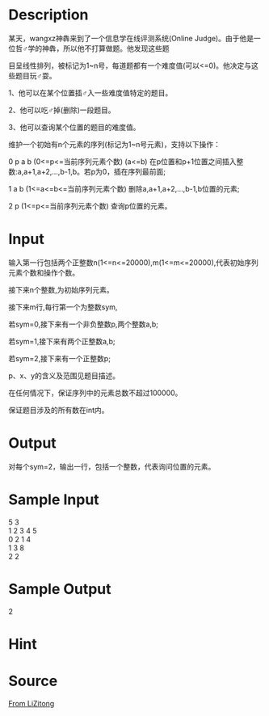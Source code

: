 
# Description

<div class="content"><p></p>
<p>某天，wangxz神犇来到了一个信息学在线评测系统(Online Judge)。由于他是一位哲♂学的神犇，所以他不打算做题。他发现这些题</p>
<p>目呈线性排列，被标记为1~n号，每道题都有一个难度值(可以&lt;=0)。他决定与这些题目玩♂耍。</p>
<p>1、他可以在某个位置插♂入一些难度值特定的题目。</p>
<p>2、他可以吃♂掉(删除)一段题目。</p>
<p>3、他可以查询某个位置的题目的难度值。</p>
<p>维护一个初始有n个元素的序列(标记为1~n号元素)，支持以下操作：</p>
<p>0 p a b (0&lt;=p&lt;=当前序列元素个数) (a&lt;=b) 在p位置和p+1位置之间插入整数:a,a+1,a+2,...,b-1,b。若p为0，插在序列最前面;</p>
<p>1 a b (1&lt;=a&lt;=b&lt;=当前序列元素个数) 删除a,a+1,a+2,...,b-1,b位置的元素;</p>
<p>2 p (1&lt;=p&lt;=当前序列元素个数) 查询p位置的元素。</p>
<p></p></div>

# Input

<div class="content"><p>输入第一行包括两个正整数n(1&lt;=n&lt;=20000),m(1&lt;=m&lt;=20000),代表初始序列元素个数和操作个数。</p>
<p>接下来n个整数,为初始序列元素。</p>
<p>接下来m行,每行第一个为整数sym,</p>
<p>若sym=0,接下来有一个非负整数p,两个整数a,b;</p>
<p>若sym=1,接下来有两个正整数a,b;</p>
<p>若sym=2,接下来有一个正整数p;</p>
<p>p、x、y的含义及范围见题目描述。</p>
<p>在任何情况下，保证序列中的元素总数不超过100000。</p>
<p>保证题目涉及的所有数在int内。</p></div>

# Output

<div class="content"><p>对每个sym=2，输出一行，包括一个整数，代表询问位置的元素。</p></div>

# Sample Input

<div class="content"><span class="sampledata">5 3<br/>
1 2 3 4 5<br/>
0 2 1 4<br/>
1 3 8<br/>
2 2<br/>
</span></div>

# Sample Output

<div class="content"><span class="sampledata">2</span></div>

# Hint

<div class="content"><p></p></div>

# Source

<div class="content"><p><a href="problemset.php?search=From LiZitong">From LiZitong</a></p></div>

